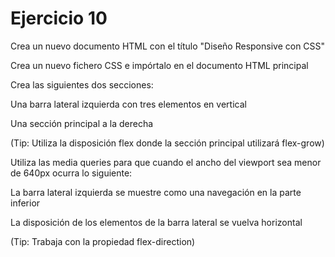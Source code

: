 # Ejercicio 10

Crea un nuevo documento HTML con el título "Diseño Responsive con CSS"

Crea un nuevo fichero CSS e impórtalo en el documento HTML principal

Crea las siguientes dos secciones:

Una barra lateral izquierda con tres elementos en vertical

Una sección principal a la derecha

(Tip: Utiliza la disposición flex donde la sección principal utilizará flex-grow)

Utiliza las media queries para que cuando el ancho del viewport sea menor de 640px ocurra lo siguiente:

La barra lateral izquierda se muestre como una navegación en la parte inferior

La disposición de los elementos de la barra lateral se vuelva horizontal

(Tip: Trabaja con la propiedad flex-direction)